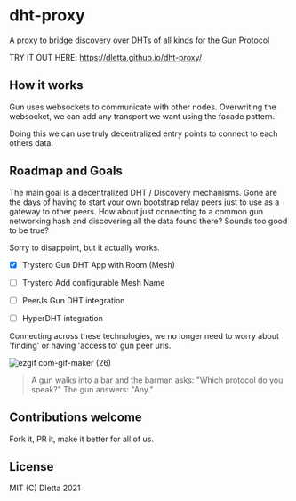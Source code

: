 # dht-proxy
A proxy to bridge discovery over DHTs of all kinds for the Gun Protocol

TRY IT OUT HERE: https://dletta.github.io/dht-proxy/

## How it works

Gun uses websockets to communicate with other nodes. Overwriting the websocket, we can add any transport we want using the facade pattern.

Doing this we can use truly decentralized entry points to connect to each others data.

## Roadmap and Goals

The main goal is a decentralized DHT / Discovery mechanisms. Gone are the days of having to start your own bootstrap relay peers just to use as a gateway to other peers. How about just connecting to a common gun networking hash and discovering all the data found there? Sounds too good to be true?

Sorry to disappoint, but it actually works.

- [X] Trystero Gun DHT App with Room (Mesh)
- [ ] Trystero Add configurable Mesh Name
- [ ] PeerJs Gun DHT integration
- [ ] HyperDHT integration


Connecting across these technologies, we no longer need to worry about 'finding' or having 'access to' gun peer urls. 

![ezgif com-gif-maker (26)](https://user-images.githubusercontent.com/1423657/139880482-e07b8ac3-ec8d-45da-a35a-5c76af862090.gif)


> A gun walks into a bar and the barman asks: "Which protocol do you speak?" The gun answers: "Any."

## Contributions welcome

Fork it, PR it, make it better for all of us.

## License

MIT (C) Dletta 2021
